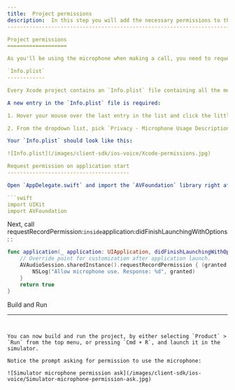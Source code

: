 ```yaml
---
title:  Project permissions
description:  In this step you will add the necessary permissions to the project properties.
--------------------------------------------------------------------------------------------------------------------------

Project permissions
===================

As you'll be using the microphone when making a call, you need to request the permission to use it.

`Info.plist`
------------

Every Xcode project contains an `Info.plist` file containing all the metadata required in each app or bundle  - you will find the file inside the `AppToPhone` group.

A new entry in the `Info.plist` file is required:

1. Hover your mouse over the last entry in the list and click the little `+` button that appears.

2. From the dropdown list, pick `Privacy - Microphone Usage Description` and add `Microphone access required in order to make and receive audio calls.` for its value.

Your `Info.plist` should look like this:

![Info.plist](/images/client-sdk/ios-voice/Xcode-permissions.jpg)

Request permission on application start
---------------------------------------

Open `AppDelegate.swift` and import the `AVFoundation` library right after where `UIKit` is included:

```swift
import UIKit
import AVFoundation
```

Next, call requestRecordPermission:` inside `application:didFinishLaunchingWithOptions: :

```swift
func application(_ application: UIApplication, didFinishLaunchingWithOptions launchOptions: [UIApplication.LaunchOptionsKey: Any]?) -> Bool {
    // Override point for customization after application launch.
    AVAudioSession.sharedInstance().requestRecordPermission { (granted:Bool) in
        NSLog("Allow microphone use. Response: %d", granted)
    }
    return true
}
```

Build and Run

---
```


You can now build and run the project, by either selecting `Product` > `Run` from the top menu, or pressing `Cmd + R`, and launch it in the simulator.

Notice the prompt asking for permission to use the microphone:

![Simulator microphone permission ask](/images/client-sdk/ios-voice/Simulator-microphone-permission-ask.jpg)

